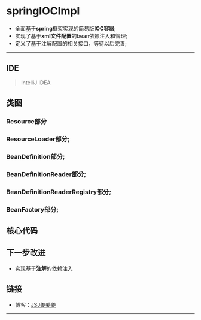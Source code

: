 # springIOCImpl

- 全面基于**spring**框架实现的简易版**IOC容器**;
- 实现了基于**xml文件配置**的bean依赖注入和管理;
- 定义了基于注解配置的相关接口，等待以后完善;

-------------------


## IDE

> IntelliJ IDEA


## 类图

### Resource部分
### ResourceLoader部分;

### BeanDefinition部分;

### BeanDefinitionReader部分;

### BeanDefinitionReaderRegistry部分;

### BeanFactory部分;


## 核心代码


## 下一步改进

- 实现基于**注解**的依赖注入


## 链接
- 博客：[JSJ姜姜姜](https://blog.csdn.net/jsj13263690918)

---------



   
